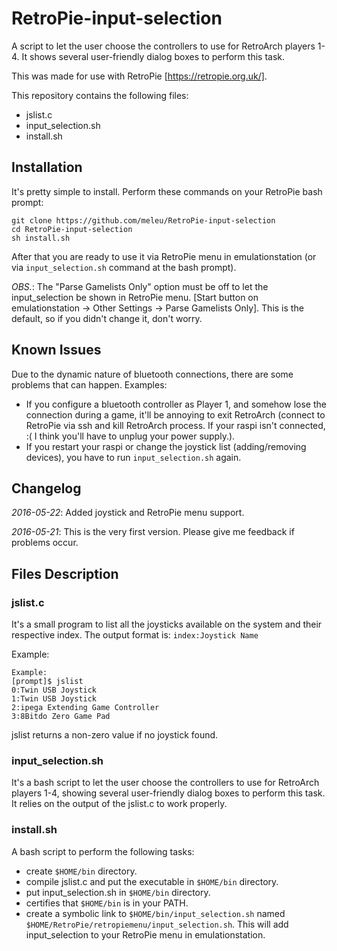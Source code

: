 # RetroPie-input-selection
A script to let the user choose the controllers to use for RetroArch players 1-4. It shows several user-friendly dialog boxes to perform this task.

This was made for use with RetroPie [https://retropie.org.uk/].

This repository contains the following files:
- jslist.c
- input_selection.sh
- install.sh


## Installation
It's pretty simple to install. Perform these commands on your RetroPie bash prompt:
```
git clone https://github.com/meleu/RetroPie-input-selection
cd RetroPie-input-selection
sh install.sh
```

After that you are ready to use it via RetroPie menu in emulationstation (or via `input_selection.sh` command at the bash prompt).

*OBS.*: The "Parse Gamelists Only" option must be off to let the input_selection be shown in RetroPie menu. [Start button on emulationstation -> Other Settings -> Parse Gamelists Only]. This is the default, so if you didn't change it, don't worry. 


## Known Issues
Due to the dynamic nature of bluetooth connections, there are some problems that can happen. Examples:
- If you configure a bluetooth controller as Player 1, and somehow lose the connection during a game, it'll be annoying to exit RetroArch (connect to RetroPie via ssh and kill RetroArch process. If your raspi isn't connected, :( I think you'll have to unplug your power supply.).
- If you restart your raspi or change the joystick list (adding/removing devices), you have to run `input_selection.sh` again.


## Changelog

*2016-05-22*: Added joystick and RetroPie menu support.

*2016-05-21*: This is the very first version. Please give me feedback if problems occur.


## Files Description
### jslist.c
It's a small program to list all the joysticks available on the system and their respective index. The output format is:
`index:Joystick Name`

Example:
```
Example:
[prompt]$ jslist
0:Twin USB Joystick
1:Twin USB Joystick
2:ipega Extending Game Controller
3:8Bitdo Zero Game Pad
```
jslist returns a non-zero value if no joystick found.


### input_selection.sh
It's a bash script to let the user choose the controllers to use for RetroArch players 1-4, showing several user-friendly dialog boxes to perform this task. It relies on the output of the jslist.c to work properly.


### install.sh
A bash script to perform the following tasks:
- create `$HOME/bin` directory.
- compile jslist.c and put the executable in `$HOME/bin` directory.
- put input_selection.sh in `$HOME/bin` directory.
- certifies that `$HOME/bin` is in your PATH.
- create a symbolic link to `$HOME/bin/input_selection.sh` named `$HOME/RetroPie/retropiemenu/input_selection.sh`. This will add input_selection to your RetroPie menu in emulationstation.
